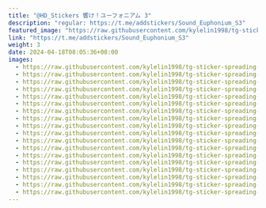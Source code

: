 ```yaml
---
title: "@HD_Stickers 響け！ユーフォニアム 3"
description: "regular: https://t.me/addstickers/Sound_Euphonium_S3"
featured_image: "https://raw.githubusercontent.com/kylelin1998/tg-sticker-spreading-worldwide-images/main/img/c66c2757-b208-4253-9170-d896a13bf97d.jpg"
link: "https://t.me/addstickers/Sound_Euphonium_S3"
weight: 3
date: 2024-04-18T08:05:36+08:00
images:
  - https://raw.githubusercontent.com/kylelin1998/tg-sticker-spreading-worldwide-images/main/img/c66c2757-b208-4253-9170-d896a13bf97d.jpg
  - https://raw.githubusercontent.com/kylelin1998/tg-sticker-spreading-worldwide-images/main/img/30d71621-a3b7-4f94-851c-4216919ff94a.jpg
  - https://raw.githubusercontent.com/kylelin1998/tg-sticker-spreading-worldwide-images/main/img/5d1e13bc-d0b9-4931-8e1d-9a10952ed3a4.jpg
  - https://raw.githubusercontent.com/kylelin1998/tg-sticker-spreading-worldwide-images/main/img/02d3792d-3e6a-44b8-b401-4a28e4e31fa7.jpg
  - https://raw.githubusercontent.com/kylelin1998/tg-sticker-spreading-worldwide-images/main/img/57779c25-140e-4038-b690-d0249cca27fc.jpg
  - https://raw.githubusercontent.com/kylelin1998/tg-sticker-spreading-worldwide-images/main/img/ef500899-b790-4439-9352-77c439122a68.jpg
  - https://raw.githubusercontent.com/kylelin1998/tg-sticker-spreading-worldwide-images/main/img/f28e0d1d-d0ac-4b8a-ae4c-bdde41e04369.jpg
  - https://raw.githubusercontent.com/kylelin1998/tg-sticker-spreading-worldwide-images/main/img/92d59d49-a891-4692-8ecd-c3edb7a2ed5c.jpg
  - https://raw.githubusercontent.com/kylelin1998/tg-sticker-spreading-worldwide-images/main/img/07e9bd85-7254-4fdb-aa73-fd42248b6d87.jpg
  - https://raw.githubusercontent.com/kylelin1998/tg-sticker-spreading-worldwide-images/main/img/bd4352ce-0815-454f-ad18-f53a50203102.jpg
  - https://raw.githubusercontent.com/kylelin1998/tg-sticker-spreading-worldwide-images/main/img/ee7a2773-95e1-4815-bf21-2998078d6896.jpg
  - https://raw.githubusercontent.com/kylelin1998/tg-sticker-spreading-worldwide-images/main/img/b780d7b9-42e7-4d9c-a93b-21ce3dda9a39.jpg
  - https://raw.githubusercontent.com/kylelin1998/tg-sticker-spreading-worldwide-images/main/img/c081c4b5-5ced-4759-bd6f-6ffb15cb5d3c.jpg
  - https://raw.githubusercontent.com/kylelin1998/tg-sticker-spreading-worldwide-images/main/img/baf3f01c-dbab-4666-8718-0709c51bc7eb.jpg
  - https://raw.githubusercontent.com/kylelin1998/tg-sticker-spreading-worldwide-images/main/img/5eb0d7f6-5140-4384-834b-f4dc8e327b41.jpg
  - https://raw.githubusercontent.com/kylelin1998/tg-sticker-spreading-worldwide-images/main/img/b159b265-e156-41ba-845a-a1127b945a70.jpg
  - https://raw.githubusercontent.com/kylelin1998/tg-sticker-spreading-worldwide-images/main/img/fb403fd3-e849-400d-b829-219f7ee2cb1d.jpg
  - https://raw.githubusercontent.com/kylelin1998/tg-sticker-spreading-worldwide-images/main/img/7b261b8f-8868-42ca-97d6-574331d9d66c.jpg
---
```

